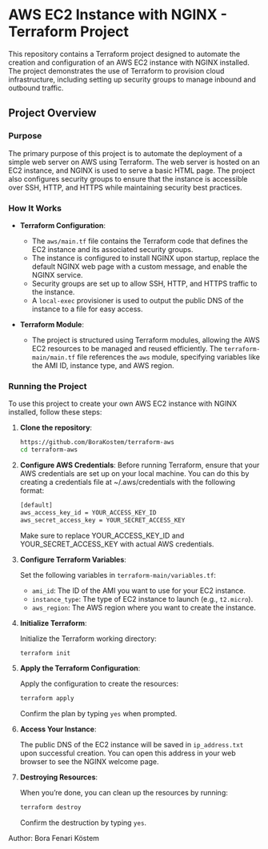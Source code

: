 # AWS EC2 Instance with NGINX - Terraform Project

This repository contains a Terraform project designed to automate the creation and configuration of an AWS EC2 instance with NGINX installed. The project demonstrates the use of Terraform to provision cloud infrastructure, including setting up security groups to manage inbound and outbound traffic.

## Project Overview

### Purpose

The primary purpose of this project is to automate the deployment of a simple web server on AWS using Terraform. The web server is hosted on an EC2 instance, and NGINX is used to serve a basic HTML page. The project also configures security groups to ensure that the instance is accessible over SSH, HTTP, and HTTPS while maintaining security best practices.

### How It Works

- **Terraform Configuration**:
  - The `aws/main.tf` file contains the Terraform code that defines the EC2 instance and its associated security groups.
  - The instance is configured to install NGINX upon startup, replace the default NGINX web page with a custom message, and enable the NGINX service.
  - Security groups are set up to allow SSH, HTTP, and HTTPS traffic to the instance.
  - A `local-exec` provisioner is used to output the public DNS of the instance to a file for easy access.

- **Terraform Module**:
  - The project is structured using Terraform modules, allowing the AWS EC2 resources to be managed and reused efficiently. The `terraform-main/main.tf` file references the `aws` module, specifying variables like the AMI ID, instance type, and AWS region.


### Running the Project

To use this project to create your own AWS EC2 instance with NGINX installed, follow these steps:

1. **Clone the repository**:

   ```bash
   https://github.com/BoraKostem/terraform-aws
   cd terraform-aws
   ```
2. **Configure AWS Credentials**:
    Before running Terraform, ensure that your AWS credentials are set up on your local machine. You can do this by creating a credentials file at ~/.aws/credentials with the following format:

    ```bash
    [default]
    aws_access_key_id = YOUR_ACCESS_KEY_ID
    aws_secret_access_key = YOUR_SECRET_ACCESS_KEY
    ```

    Make sure to replace YOUR_ACCESS_KEY_ID and YOUR_SECRET_ACCESS_KEY with actual AWS credentials.

3. **Configure Terraform Variables**:

   Set the following variables in `terraform-main/variables.tf`:

   - `ami_id`: The ID of the AMI you want to use for your EC2 instance.
   - `instance_type`: The type of EC2 instance to launch (e.g., `t2.micro`).
   - `aws_region`: The AWS region where you want to create the instance.

4. **Initialize Terraform**:

   Initialize the Terraform working directory:

   ```bash
   terraform init
   ```

5. **Apply the Terraform Configuration**:

   Apply the configuration to create the resources:

   ```bash
   terraform apply
   ```

   Confirm the plan by typing `yes` when prompted.

6. **Access Your Instance**:

   The public DNS of the EC2 instance will be saved in `ip_address.txt` upon successful creation. You can open this address in your web browser to see the NGINX welcome page.

7. **Destroying Resources**:

   When you’re done, you can clean up the resources by running:

   ```bash
   terraform destroy
   ```

   Confirm the destruction by typing `yes`.

Author: Bora Fenari Köstem
